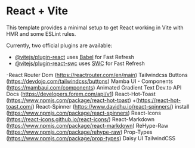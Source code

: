 # React + Vite

This template provides a minimal setup to get React working in Vite with HMR and some ESLint rules.

Currently, two official plugins are available:

- [@vitejs/plugin-react](https://github.com/vitejs/vite-plugin-react/blob/main/packages/plugin-react/README.md) uses [Babel](https://babeljs.io/) for Fast Refresh
- [@vitejs/plugin-react-swc](https://github.com/vitejs/vite-plugin-react-swc) uses [SWC](https://swc.rs/) for Fast Refresh



-React Router Dom (https://reactrouter.com/en/main)
Tailwindcss Buttons (https://devdojo.com/tailwindcss/buttons)
Mamba UI - Components (https://mambaui.com/components)
Animated Gradient Text
Dev.to API Docs  (https://developers.forem.com/api/v1)
React-Hot-Toast (https://www.npmjs.com/package/react-hot-toast) +(https://react-hot-toast.com/)
React-Spinner (https://www.davidhu.io/react-spinners/) install (https://www.npmjs.com/package/react-spinners)
React-Icons (https://react-icons.github.io/react-icons/)
React-Markdown (https://www.npmjs.com/package/react-markdown)
ReHype-Raw (https://www.npmjs.com/package/rehype-raw)
Prop-Types (https://www.npmjs.com/package/prop-types)
Daisy UI
TailwindCSS
